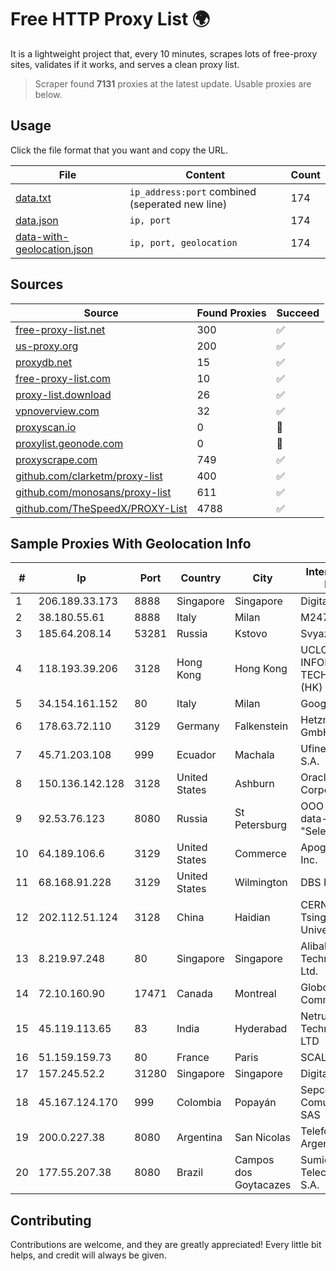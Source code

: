 
# Free HTTP Proxy List 🌍

It is a lightweight project that, every 10 minutes, scrapes lots of free-proxy sites, validates if it works, and serves a clean proxy list.


> Scraper found **7131** proxies at the latest update. Usable proxies are below.

## Usage

Click the file format that you want and copy the URL.


|File|Content|Count|
|----|-------|-----|
|[data.txt](https://raw.githubusercontent.com/themiralay/Proxy-List-World/master/data.txt)|`ip_address:port` combined (seperated new line)|174|
|[data.json](https://raw.githubusercontent.com/themiralay/Proxy-List-World/master/data.json)|`ip, port`|174|
|[data-with-geolocation.json](https://raw.githubusercontent.com/themiralay/Proxy-List-World/master/data-with-geolocation.json)|`ip, port, geolocation`|174|

## Sources

|Source|Found Proxies|Succeed|
|------|-------------|-------|
|[free-proxy-list.net](https://free-proxy-list.net)|300|✅|
|[us-proxy.org](https://www.us-proxy.org)|200|✅|
|[proxydb.net](http://proxydb.net)|15|✅|
|[free-proxy-list.com](https://free-proxy-list.com/?page=&port=&type%5B%5D=http&type%5B%5D=https&up_time=0&search=Search)|10|✅|
|[proxy-list.download](https://www.proxy-list.download/HTTP)|26|✅|
|[vpnoverview.com](https://vpnoverview.com/privacy/anonymous-browsing/free-proxy-servers)|32|✅|
|[proxyscan.io](https://www.proxyscan.io)|0|🚫|
|[proxylist.geonode.com](https://proxylist.geonode.com/api/proxy-list?limit=300&page=1&sort_by=lastChecked&sort_type=desc&protocols=http,https)|0|🚫|
|[proxyscrape.com](https://api.proxyscrape.com/v2/?request=displayproxies&protocol=http&timeout=10000&country=all&ssl=all&anonymity=all)|749|✅|
|[github.com/clarketm/proxy-list](https://raw.githubusercontent.com/clarketm/proxy-list/master/proxy-list-raw.txt)|400|✅|
|[github.com/monosans/proxy-list](https://raw.githubusercontent.com/monosans/proxy-list/main/proxies/http.txt)|611|✅|
|[github.com/TheSpeedX/PROXY-List](https://raw.githubusercontent.com/TheSpeedX/PROXY-List/master/http.txt)|4788|✅|


## Sample Proxies With Geolocation Info

|#|Ip|Port|Country|City|Internet Service Provider|
|-|--|----|-------|----|-------------------------|
|1|206.189.33.173|8888|Singapore|Singapore|DigitalOcean, LLC|
|2|38.180.55.61|8888|Italy|Milan|M247 Europe SRL|
|3|185.64.208.14|53281|Russia|Kstovo|Svyazist LLC|
|4|118.193.39.206|3128|Hong Kong|Hong Kong|UCLOUD INFORMATION TECHNOLOGY (HK) LIMITED|
|5|34.154.161.152|80|Italy|Milan|Google LLC|
|6|178.63.72.110|3129|Germany|Falkenstein|Hetzner Online GmbH|
|7|45.71.203.108|999|Ecuador|Machala|Ufinet Panama S.A.|
|8|150.136.142.128|3128|United States|Ashburn|Oracle Corporation|
|9|92.53.76.123|8080|Russia|St Petersburg|OOO "Network of data-centers "Selectel"|
|10|64.189.106.6|3129|United States|Commerce|Apogee Telecom Inc.|
|11|68.168.91.228|3129|United States|Wilmington|DBS International|
|12|202.112.51.124|3128|China|Haidian|CERNET2 IX at Tsinghua University|
|13|8.219.97.248|80|Singapore|Singapore|Alibaba (US) Technology Co., Ltd.|
|14|72.10.160.90|17471|Canada|Montreal|GloboTech Communications|
|15|45.119.113.65|83|India|Hyderabad|Netrun Technologies PVT LTD|
|16|51.159.159.73|80|France|Paris|SCALEWAY|
|17|157.245.52.2|31280|Singapore|Singapore|DigitalOcean, LLC|
|18|45.167.124.170|999|Colombia|Popayán|Sepcom Comunicaciones SAS|
|19|200.0.227.38|8080|Argentina|San Nicolas|Telefonica de Argentina|
|20|177.55.207.38|8080|Brazil|Campos dos Goytacazes|Sumicity Telecomunicacoes S.A.|



## Contributing

Contributions are welcome, and they are greatly appreciated! Every
little bit helps, and credit will always be given.

